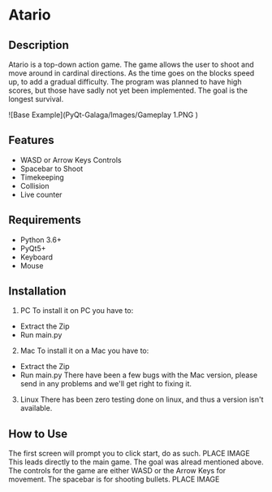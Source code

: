 # Atario

## Description
Atario is a top-down action game. The game allows the user to shoot and move around in cardinal directions. As the time goes on the blocks speed up, to add a gradual difficulty. The program was planned to have high scores, but those have sadly not yet been implemented. The goal is the longest survival.

![Base Example](PyQt-Galaga/Images/Gameplay 1.PNG )

## Features
* WASD or Arrow Keys Controls
* Spacebar to Shoot
* Timekeeping
* Collision
* Live counter

## Requirements
* Python 3.6+
* PyQt5+
* Keyboard
* Mouse

## Installation
1. PC
  To install it on PC you have to:
  * Extract the Zip
  * Run main.py
2. Mac
  To install it on a Mac you have to:
  * Extract the Zip
  * Run main.py
  There have been a few bugs with the Mac version, please send in any problems and we'll get right to fixing it. 
3. Linux
  There has been zero testing done on linux, and thus a version isn't available. 

## How to Use

The first screen will prompt you to click start, do as such.
PLACE IMAGE
This leads directly to the main game. The goal was alread mentioned above. The controls for the game are either WASD or the Arrow Keys for movement. The spacebar is for shooting bullets. 
PLACE IMAGE

